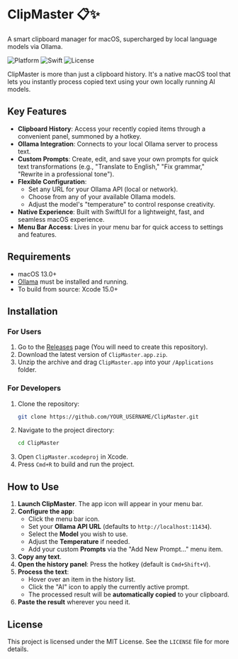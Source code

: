 # ClipMaster 📋✨

A smart clipboard manager for macOS, supercharged by local language models via Ollama.

![Platform](https://img.shields.io/badge/platform-macOS-lightgrey)
![Swift](https://img.shields.io/badge/Swift-5.9-orange.svg)
![License](https://img.shields.io/badge/license-MIT-blue.svg)

ClipMaster is more than just a clipboard history. It's a native macOS tool that lets you instantly process copied text using your own locally running AI models.

<!-- Insert a screenshot of the main application window here -->

## Key Features

*   **Clipboard History**: Access your recently copied items through a convenient panel, summoned by a hotkey.
*   **Ollama Integration**: Connects to your local Ollama server to process text.
*   **Custom Prompts**: Create, edit, and save your own prompts for quick text transformations (e.g., "Translate to English," "Fix grammar," "Rewrite in a professional tone").
*   **Flexible Configuration**:
    *   Set any URL for your Ollama API (local or network).
    *   Choose from any of your available Ollama models.
    *   Adjust the model's "temperature" to control response creativity.
*   **Native Experience**: Built with SwiftUI for a lightweight, fast, and seamless macOS experience.
*   **Menu Bar Access**: Lives in your menu bar for quick access to settings and features.

## Requirements

*   macOS 13.0+
*   [Ollama](https://ollama.com/) must be installed and running.
*   To build from source: Xcode 15.0+

## Installation

### For Users

1.  Go to the [Releases](https://github.com/YOUR_USERNAME/ClipMaster/releases) page (You will need to create this repository).
2.  Download the latest version of `ClipMaster.app.zip`.
3.  Unzip the archive and drag `ClipMaster.app` into your `/Applications` folder.

### For Developers

1.  Clone the repository:
    ```bash
    git clone https://github.com/YOUR_USERNAME/ClipMaster.git
    ```
2.  Navigate to the project directory:
    ```bash
    cd ClipMaster
    ```
3.  Open `ClipMaster.xcodeproj` in Xcode.
4.  Press `Cmd+R` to build and run the project.

## How to Use

1.  **Launch ClipMaster**. The app icon will appear in your menu bar.
2.  **Configure the app**:
    *   Click the menu bar icon.
    *   Set your **Ollama API URL** (defaults to `http://localhost:11434`).
    *   Select the **Model** you wish to use.
    *   Adjust the **Temperature** if needed.
    *   Add your custom **Prompts** via the "Add New Prompt..." menu item.
3.  **Copy any text**.
4.  **Open the history panel**: Press the hotkey (default is `Cmd+Shift+V`).
    <!-- Insert a screenshot of the history panel here -->
5.  **Process the text**:
    *   Hover over an item in the history list.
    *   Click the "AI" icon to apply the currently active prompt.
    *   The processed result will be **automatically copied** to your clipboard.
6.  **Paste the result** wherever you need it.

## License

This project is licensed under the MIT License. See the `LICENSE` file for more details.
